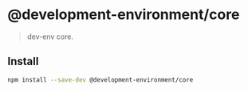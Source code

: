 # @development-environment/core

> dev-env core.

## Install

```sh
npm install --save-dev @development-environment/core
```
